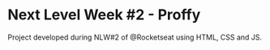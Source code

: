 # Next Level Week #2 - Proffy
Project developed during NLW#2 of @Rocketseat using HTML, CSS and JS.
